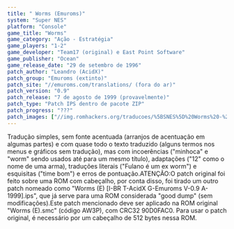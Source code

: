 ```yaml
---
title: " Worms (Emuroms)"
system: "Super NES"
platform: "Console"
game_title: "Worms"
game_category: "Ação - Estratégia"
game_players: "1-2"
game_developer: "Team17 (original) e East Point Software"
game_publisher: "Ocean"
game_release_date: "29 de setembro de 1996"
patch_author: "Leandro (AcidX)"
patch_group: "Emuroms (extinto)"
patch_site: "//emuroms.com/translations/ (fora do ar)"
patch_version: "0.9"
patch_release: "7 de agosto de 1999 (provavelmente)"
patch_type: "Patch IPS dentro de pacote ZIP"
patch_progress: "???"
patch_images: ["//img.romhackers.org/traducoes/%5BSNES%5D%20Worms%20-%20Emuroms%20-%201.png","//img.romhackers.org/traducoes/%5BSNES%5D%20Worms%20-%20Emuroms%20-%202.png","//img.romhackers.org/traducoes/%5BSNES%5D%20Worms%20-%20Emuroms%20-%203.png"]
---
```

Tradução simples, sem fonte acentuada (arranjos de acentuação em algumas partes) e com quase todo o texto traduzido (alguns termos nos menus e gráficos sem tradução), mas com incoerências ("minhoca" e "worm" sendo usados até para um mesmo título), adaptações ("12" como o nome de uma arma), traduções literais ("Fulano é um ex worm") e esquisitas ("time bom") e erros de pontuação.ATENÇÃO:O patch original foi feito sobre uma ROM com cabeçalho, por conta disso, foi tirado um outro patch nomeado como "Worms (E) [I-BR T-AcidX G-Emuroms V-0.9 A-1999].ips", que já serve para uma ROM considerada "good dump" (sem modificações).Este patch mencionado deve ser aplicado na ROM original "Worms (E).smc" (código AW3P), com CRC32 90D0FAC0. Para usar o patch original, é necessário por um cabeçalho de 512 bytes nessa ROM.